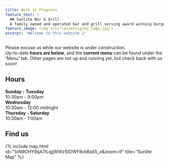 ```yaml
---
title: Work in Progress
feature_text: |
  ## Sunlite Bar & Grill
  A family owned and operated bar and grill serving award winning burgers and cold beer. Just off the 'Richwood North' snowmobile trail!
feature_image: <img src="\assets\grey_logo.jpg">
excerpt: "Welcome to this website 2"
---
```


Please excuse us while our website is under construction.  
Up-to-date **hours are below**, and the **current menu** can be found under the 'Menu' tab. Other pages are not up and running yet, but check back with us soon!


## Hours

**Sunday - Tuesday**   
10:30am - 9:00pm  
**Wednesday**   
10:30am - 12:00 midnight  
**Thursday - Saturday**   
10:30am - 1:00am  



## Find us

{% include map.html id="1oN9OHY9qA7ILqjjWWzStDWF8ckBa55_x&zoom=9" title="Sunlite Map" %}





<!---
## Sunlite at a Glance

- Boat access from both Big, Middle, and Little Floyd Lakes
- Pool tables & bubble hockey
- some other stuff


## Local Partners!
Here are some of the local businesses we purcahse from.

- Tomatoes, cucumbers, and other produce from [Lakeview Greenhouse](https://www.facebook.com/pages/category/Local-Business/Lakeview-Greenhouses-1733740066719982/)
- Onions from [Gulseth Farms](http://www.lakesareafarmersmarket.com/?post_type=team&p=2802)
- Fresh ground beef from Hoffman's Meat Market.
- Pizza from [Great North Pizza Co.](https://www.greatnorthpizzaco.com/)
-->
